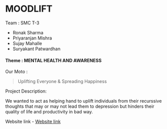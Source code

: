 # MOODLIFT
 
Team : SMC T-3

 - Ronak Sharma 
 - Priyaranjan Mishra
 - Sujay Mahalle
 - Suryakant Patwardhan

#### Theme : MENTAL HEALTH AND AWARENESS

Our Moto :
> Uplifting Everyone & Spreading Happiness


Project Description:

We wanted to act as helping hand  to uplift individuals from their recurssive thoughts that may or may not lead them to depression but hinders their quality of life and productivity in bad way.

Website link - [Website link](https://github.com/Ronaknowal/Hackon-2.0/blob/main/index.html)


